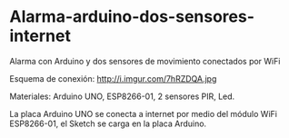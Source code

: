 # Alarma-arduino-dos-sensores-internet
Alarma con Arduino y dos sensores de movimiento conectados por WiFi

Esquema de conexión: http://i.imgur.com/7hRZDQA.jpg

Materiales: Arduino UNO, ESP8266-01, 2 sensores PIR, Led.

La placa Arduino UNO se conecta a internet por medio del módulo WiFi ESP8266-01, el Sketch se carga en la placa Arduino.
